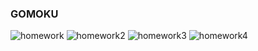 ### GOMOKU


![homework](https://user-images.githubusercontent.com/58551093/235548426-288701ac-66bc-4e2c-83d2-2d65e476f809.jpg)
![homework2](https://user-images.githubusercontent.com/58551093/235548698-7684466c-2d33-4166-b82f-30a4b8e862e6.jpg)
![homework3](https://user-images.githubusercontent.com/58551093/235548700-b2864341-765e-447c-845c-e9228b21d927.jpg)
![homework4](https://user-images.githubusercontent.com/58551093/235548704-e484103c-c400-48e0-9f93-30375abaacc4.jpg)
